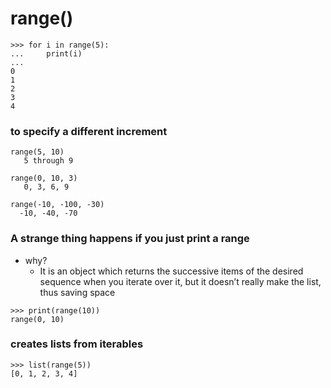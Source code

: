 # range()


```
>>> for i in range(5):
...     print(i)
...
0
1
2
3
4
```

### to specify a different increment
```
range(5, 10)
   5 through 9

range(0, 10, 3)
   0, 3, 6, 9

range(-10, -100, -30)
  -10, -40, -70
```

### A strange thing happens if you just print a range
- why?
  - It is an object which returns the successive items of the desired sequence when you iterate over it, but it doesn’t really make the list, thus saving space

```
>>> print(range(10))
range(0, 10)
```

### creates lists from iterables
```
>>> list(range(5))
[0, 1, 2, 3, 4]
```
